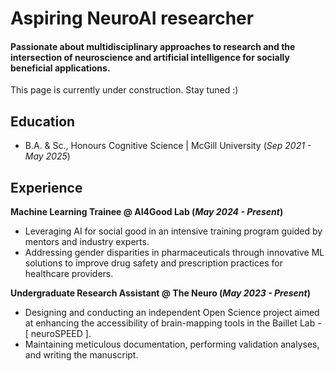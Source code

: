 # Aspiring NeuroAI researcher

#### Passionate about multidisciplinary approaches to research and the intersection of neuroscience and artificial intelligence for socially beneficial applications.

This page is currently under construction. Stay tuned :)

## Education
- B.A. & Sc., Honours Cognitive Science | McGill University (_Sep 2021 - May 2025_)

## Experience
**Machine Learning Trainee @ AI4Good Lab (_May 2024 - Present_)**
- Leveraging AI for social good in an intensive training program guided by mentors and industry experts.
- Addressing gender disparities in pharmaceuticals through innovative ML solutions to improve drug safety and prescription practices for healthcare providers.

**Undergraduate Research Assistant @ The Neuro (_May 2023 - Present_)**
- Designing and conducting an independent Open Science project aimed at enhancing the accessibility of brain-mapping tools in the Baillet Lab - [ neuroSPEED ].
- Maintaining meticulous documentation, performing validation analyses, and writing the manuscript.


